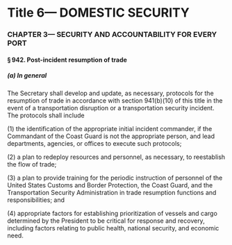 
# Title 6— DOMESTIC SECURITY
### CHAPTER 3— SECURITY AND ACCOUNTABILITY FOR EVERY PORT
#### § 942. Post-incident resumption of trade
##### (a) In general

The Secretary shall develop and update, as necessary, protocols for the resumption of trade in accordance with section 941(b)(10) of this title in the event of a transportation disruption or a transportation security incident. The protocols shall include

(1) the identification of the appropriate initial incident commander, if the Commandant of the Coast Guard is not the appropriate person, and lead departments, agencies, or offices to execute such protocols;

(2) a plan to redeploy resources and personnel, as necessary, to reestablish the flow of trade;

(3) a plan to provide training for the periodic instruction of personnel of the United States Customs and Border Protection, the Coast Guard, and the Transportation Security Administration in trade resumption functions and responsibilities; and

(4) appropriate factors for establishing prioritization of vessels and cargo determined by the President to be critical for response and recovery, including factors relating to public health, national security, and economic need.
